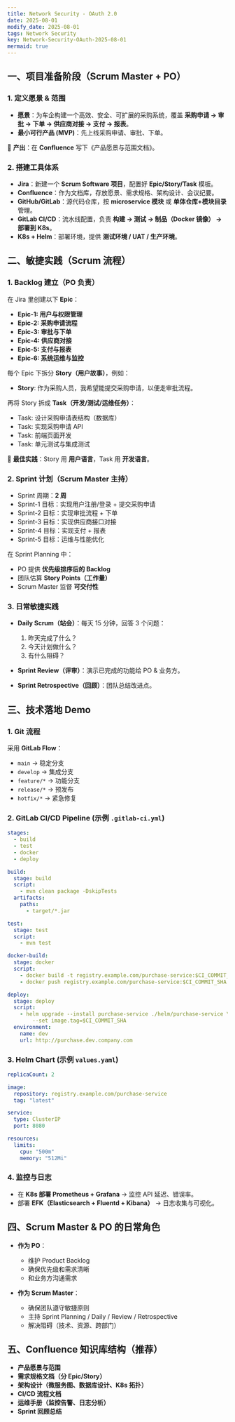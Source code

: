```yaml
---
title: Network Security - OAuth 2.0
date: 2025-08-01
modify_date: 2025-08-01
tags: Network Security
key: Network-Security-OAuth-2025-08-01
mermaid: true
---
```


## 一、项目准备阶段（Scrum Master + PO）

### 1. 定义愿景 & 范围

* **愿景**：为车企构建一个高效、安全、可扩展的采购系统，覆盖 **采购申请 → 审批 → 下单 → 供应商对接 → 支付 → 报表**。
* **最小可行产品 (MVP)**：先上线采购申请、审批、下单。

📌 **产出**：在 **Confluence** 写下《产品愿景与范围文档》。

### 2. 搭建工具体系

* **Jira**：新建一个 **Scrum Software 项目**，配置好 **Epic/Story/Task** 模板。
* **Confluence**：作为文档库，存放愿景、需求规格、架构设计、会议纪要。
* **GitHub/GitLab**：源代码仓库，按 **microservice 模块** 或 **单体仓库+模块目录** 管理。
* **GitLab CI/CD**：流水线配置，负责 **构建 → 测试 → 制品（Docker 镜像） → 部署到 K8s**。
* **K8s + Helm**：部署环境，提供 **测试环境 / UAT / 生产环境**。

## 二、敏捷实践（Scrum 流程）

### 1. Backlog 建立（PO 负责）

在 Jira 里创建以下 **Epic**：

* **Epic-1: 用户与权限管理**
* **Epic-2: 采购申请流程**
* **Epic-3: 审批与下单**
* **Epic-4: 供应商对接**
* **Epic-5: 支付与报表**
* **Epic-6: 系统运维与监控**

每个 Epic 下拆分 **Story（用户故事）**，例如：

* **Story**: 作为采购人员，我希望能提交采购申请，以便走审批流程。

再将 Story 拆成 **Task（开发/测试/运维任务）**：

* Task: 设计采购申请表结构（数据库）
* Task: 实现采购申请 API
* Task: 前端页面开发
* Task: 单元测试与集成测试

📌 **最佳实践**：Story 用 **用户语言**，Task 用 **开发语言**。

### 2. Sprint 计划（Scrum Master 主持）

* Sprint 周期：**2 周**
* Sprint-1 目标：实现用户注册/登录 + 提交采购申请
* Sprint-2 目标：实现审批流程 + 下单
* Sprint-3 目标：实现供应商接口对接
* Sprint-4 目标：实现支付 + 报表
* Sprint-5 目标：运维与性能优化

在 Sprint Planning 中：

* PO 提供 **优先级排序后的 Backlog**
* 团队估算 **Story Points（工作量）**
* Scrum Master 监督 **可交付性**

### 3. 日常敏捷实践

* **Daily Scrum（站会）**：每天 15 分钟，回答 3 个问题：

  1. 昨天完成了什么？
  2. 今天计划做什么？
  3. 有什么阻碍？
* **Sprint Review（评审）**：演示已完成的功能给 PO & 业务方。
* **Sprint Retrospective（回顾）**：团队总结改进点。

## 三、技术落地 Demo

### 1. Git 流程

采用 **GitLab Flow**：

* `main` → 稳定分支
* `develop` → 集成分支
* `feature/*` → 功能分支
* `release/*` → 预发布
* `hotfix/*` → 紧急修复

### 2. GitLab CI/CD Pipeline (示例 `.gitlab-ci.yml`)

```yaml
stages:
  - build
  - test
  - docker
  - deploy

build:
  stage: build
  script:
    - mvn clean package -DskipTests
  artifacts:
    paths:
      - target/*.jar

test:
  stage: test
  script:
    - mvn test

docker-build:
  stage: docker
  script:
    - docker build -t registry.example.com/purchase-service:$CI_COMMIT_SHA .
    - docker push registry.example.com/purchase-service:$CI_COMMIT_SHA

deploy:
  stage: deploy
  script:
    - helm upgrade --install purchase-service ./helm/purchase-service \
        --set image.tag=$CI_COMMIT_SHA
  environment:
    name: dev
    url: http://purchase.dev.company.com
```

### 3. Helm Chart (示例 `values.yaml`)

```yaml
replicaCount: 2

image:
  repository: registry.example.com/purchase-service
  tag: "latest"

service:
  type: ClusterIP
  port: 8080

resources:
  limits:
    cpu: "500m"
    memory: "512Mi"
```

### 4. 监控与日志

* 在 **K8s 部署 Prometheus + Grafana** → 监控 API 延迟、错误率。
* 部署 **EFK（Elasticsearch + Fluentd + Kibana）** → 日志收集与可视化。

## 四、Scrum Master & PO 的日常角色

* **作为 PO**：

  * 维护 Product Backlog
  * 确保优先级和需求清晰
  * 和业务方沟通需求

* **作为 Scrum Master**：

  * 确保团队遵守敏捷原则
  * 主持 Sprint Planning / Daily / Review / Retrospective
  * 解决阻碍（技术、资源、跨部门）

## 五、Confluence 知识库结构（推荐）

* **产品愿景与范围**
* **需求规格文档（分 Epic/Story）**
* **架构设计（微服务图、数据库设计、K8s 拓扑）**
* **CI/CD 流程文档**
* **运维手册（监控告警、日志分析）**
* **Sprint 回顾总结**
